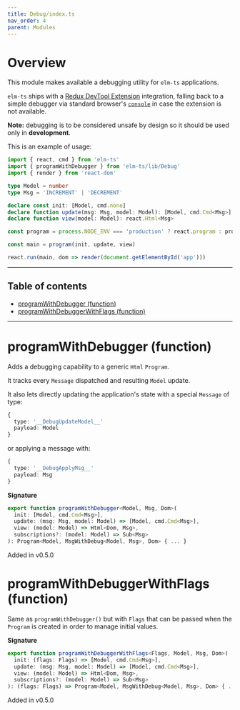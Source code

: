 ```yaml
---
title: Debug/index.ts
nav_order: 4
parent: Modules
---
```


# Overview

This module makes available a debugging utility for `elm-ts` applications.

`elm-ts` ships with a [Redux DevTool Extension](https://github.com/zalmoxisus/redux-devtools-extension) integration, falling back to a simple debugger via standard browser's [`console`](https://developer.mozilla.org/en-US/docs/Web/API/Console) in case the extension is not available.

**Note:** debugging is to be considered unsafe by design so it should be used only in **development**.

This is an example of usage:

```ts
import { react, cmd } from 'elm-ts'
import { programWithDebugger } from 'elm-ts/lib/Debug'
import { render } from 'react-dom'

type Model = number
type Msg = 'INCREMENT' | 'DECREMENT'

declare const init: [Model, cmd.none]
declare function update(msg: Msg, model: Model): [Model, cmd.Cmd<Msg>]
declare function view(model: Model): react.Html<Msg>

const program = process.NODE_ENV === 'production' ? react.program : programWithDebugger

const main = program(init, update, view)

react.run(main, dom => render(document.getElementById('app')))
```

---

<h2 class="text-delta">Table of contents</h2>

- [programWithDebugger (function)](#programwithdebugger-function)
- [programWithDebuggerWithFlags (function)](#programwithdebuggerwithflags-function)

---

# programWithDebugger (function)

Adds a debugging capability to a generic `Html` `Program`.

It tracks every `Message` dispatched and resulting `Model` update.

It also lets directly updating the application's state with a special `Message` of type:

```ts
{
  type: '__DebugUpdateModel__'
  payload: Model
}
```

or applying a message with:

```ts
{
  type: '__DebugApplyMsg__'
  payload: Msg
}
```

**Signature**

```ts
export function programWithDebugger<Model, Msg, Dom>(
  init: [Model, cmd.Cmd<Msg>],
  update: (msg: Msg, model: Model) => [Model, cmd.Cmd<Msg>],
  view: (model: Model) => Html<Dom, Msg>,
  subscriptions?: (model: Model) => Sub<Msg>
): Program<Model, MsgWithDebug<Model, Msg>, Dom> { ... }
```

Added in v0.5.0

# programWithDebuggerWithFlags (function)

Same as `programWithDebugger()` but with `Flags` that can be passed when the `Program` is created in order to manage initial values.

**Signature**

```ts
export function programWithDebuggerWithFlags<Flags, Model, Msg, Dom>(
  init: (flags: Flags) => [Model, cmd.Cmd<Msg>],
  update: (msg: Msg, model: Model) => [Model, cmd.Cmd<Msg>],
  view: (model: Model) => Html<Dom, Msg>,
  subscriptions?: (model: Model) => Sub<Msg>
): (flags: Flags) => Program<Model, MsgWithDebug<Model, Msg>, Dom> { ... }
```

Added in v0.5.0
